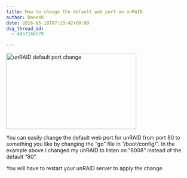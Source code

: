 ```yaml
---
title: How to change the default web port on unRAID
author: Danesh
date: 2016-05-18T07:23:42+00:00
dsq_thread_id:
  - 4857166579

---
```

<img loading="lazy" class="alignnone size-full wp-image-3653" src="/wp-content/uploads/2016/05/Screenshot-from-2016-05-18-14-55-13.png" alt="unRAID default port change" width="348" height="203" />

You can easily change the default web port for unRAID from port 80 to something you like by changing the &#8220;go&#8221; file in &#8220;/boot/config/&#8221;. In the example above I changed my unRAID to listen on &#8220;8008&#8221; instead of the default &#8220;80&#8221;.

You will have to restart your unRAID server to apply the change.